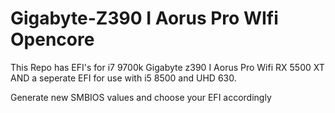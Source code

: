 # Gigabyte-Z390 I Aorus Pro WIfi Opencore 



This Repo has EFI's for i7 9700k Gigabyte z390 I Aorus Pro Wifi RX 5500 XT AND a seperate EFI for use with i5 8500 and UHD 630. 

Generate new SMBIOS values and choose your EFI accordingly
